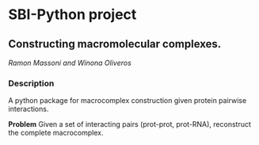 # SBI-Python project  
## Constructing macromolecular complexes. 

*Ramon Massoni and Winona Oliveros*

### Description
A python package for macrocomplex construction given protein pairwise interactions. 

**Problem**
Given a set of interacting pairs (prot-prot, prot-RNA), reconstruct the complete macrocomplex.



